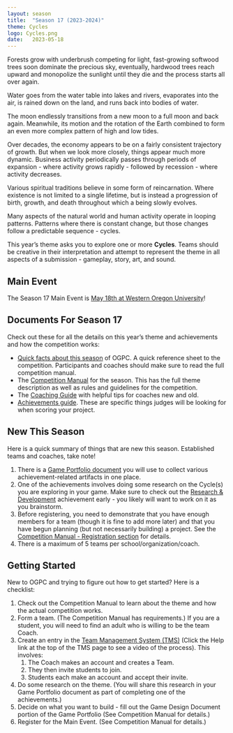 ```yaml
---
layout: season
title:  "Season 17 (2023-2024)"
theme: Cycles
logo: Cycles.png
date:   2023-05-18
---
```


Forests grow with underbrush competing for light, fast-growing softwood trees soon dominate
the precious sky, eventually, hardwood trees reach upward and monopolize the sunlight until
they die and the process starts all over again.

Water goes from the water table into lakes and rivers, evaporates into the air, is rained
down on the land, and runs back into bodies of water.

The moon endlessly transitions from a new moon to a full moon and back again. Meanwhile, its
motion and the rotation of the Earth combined to form an even more complex pattern of high
and low tides.

Over decades, the economy appears to be on a fairly consistent trajectory of growth. But
when we look more closely, things appear much more dynamic. Business activity periodically
passes through periods of expansion - where activity grows rapidly - followed by recession -
where activity decreases.

Various spiritual traditions believe in some form of reincarnation. Where existence is not
limited to a single lifetime, but is instead a progression of birth, growth, and death
throughout which a being slowly evolves.

Many aspects of the natural world and human activity operate in looping patterns. Patterns
where there is constant change, but those changes follow a predictable sequence - cycles.

This year’s theme asks you to explore one or more **Cycles**. Teams should be creative in their interpretation
and attempt to represent the theme in all aspects of a submission - gameplay, story, art, and sound. 

## Main Event

The Season 17 Main Event is [May 18th at Western Oregon University](https://docs.google.com/document/d/1BKssiI_VWGeJjalkr6vD7_U5rIiXhOv1mNH8HDMwQmU/)!

## Documents For Season 17

Check out these for all the details on this year’s theme and achievements and how the competition works:

* [Quick facts about this season](https://docs.google.com/document/d/1BKssiI_VWGeJjalkr6vD7_U5rIiXhOv1mNH8HDMwQmU/) of OGPC.
  A quick reference sheet to the competition. Participants and coaches should make
  sure to read the full competition manual.
* The [Competition Manual](https://docs.google.com/document/d/1YXN9DREiFG8eXpO2TpQ695vjUaRsZYC5n-OQWRGrEII/) for the season.
  This has the full theme description as well as rules and guidelines for the competition.
* The [Coaching Guide](https://docs.google.com/document/d/1sVi6jzKBio9ixbMqczQ91u_4FwBT4PpW7cqq3eYPAeA/) with helpful tips for
  coaches new and old.
* [Achievements guide](https://docs.google.com/document/d/1YGullhrdGl1x5RV4CW4blkn7C_piGvjsaejmNtCyCsk/). These
  are specific things judges will be looking for when scoring your project.

## New This Season

Here is a quick summary of things that are new this season. Established teams and coaches, take note!

1. There is a [Game Portfolio document](https://docs.google.com/document/d/1YXN9DREiFG8eXpO2TpQ695vjUaRsZYC5n-OQWRGrEII/view#heading=h.zggmezjdethc)
   you will use to collect various achievement-related artifacts in one place.
2. One of the achievements involves doing some research on the Cycle(s) you are exploring in your game.
   Make sure to check out the
   [Research & Development](https://docs.google.com/document/d/1YGullhrdGl1x5RV4CW4blkn7C_piGvjsaejmNtCyCsk/view#heading=h.2ok4e04iod0i)
   achievement early - you likely will want to work on it as you brainstorm.
3. Before registering, you need to demonstrate that you have enough members for a team (though it
   is fine to add more later) and that you have begun planning (but not necessarily building) a project.
   See the [Competition Manual - Registration section](https://docs.google.com/document/d/1YXN9DREiFG8eXpO2TpQ695vjUaRsZYC5n-OQWRGrEII/view#heading=h.tsawbjyed9d6) for details.
4. There is a maximum of 5 teams per school/organization/coach.

## Getting Started

New to OGPC and trying to figure out how to get started? Here is a checklist:

1. Check out the Competition Manual to learn about the theme and how the actual competition works.
2. Form a team. (The Competition Manual has requirements.) If you are a student, you will need to find
   an adult who is willing to be the team Coach.
3. Create an entry in the [Team Management System (TMS)](https://tms.ogpc.info/) (Click the Help 
   link at the top of the TMS page to see a video of the process). This involves:
   1. The Coach makes an account and creates a Team.
   2. They then invite students to join.
   3. Students each make an account and accept their invite.
4. Do some research on the theme. (You will share this research in your Game Portfolio document as
   part of completing one of the achievements.)
5. Decide on what you want to build - fill out the Game Design Document portion of the Game Portfolio
   (See Competition Manual for details.)
6. Register for the Main Event. (See Competition Manual for details.)
